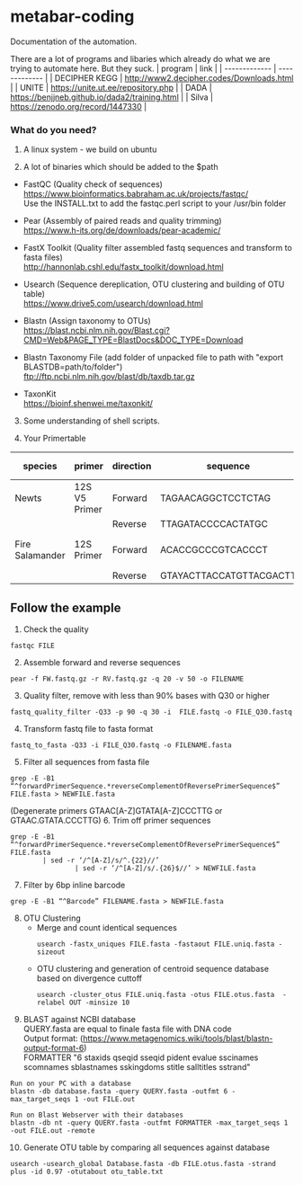 # metabar-coding
Documentation of the automation.

There are a lot of programs and libaries which already do what we are trying to automate here. 
But they suck.
| program  | link |
| ------------- | ------------- |
| DECIPHER KEGG  | http://www2.decipher.codes/Downloads.html  |
| UNITE  | https://unite.ut.ee/repository.php  |
| DADA  | https://benjjneb.github.io/dada2/training.html  |
| Silva  | https://zenodo.org/record/1447330  |
 

### What do you need?

1. A linux system - we build on ubuntu

2. A lot of binaries which should be added to the $path

  - FastQC (Quality check of sequences) <br/>
    https://www.bioinformatics.babraham.ac.uk/projects/fastqc/ </br>
    Use the INSTALL.txt to add the fastqc.perl script to your /usr/bin folder

  - Pear (Assembly of paired reads and quality trimming) <br/>
    https://www.h-its.org/de/downloads/pear-academic/

  - FastX Toolkit (Quality filter assembled fastq sequences and transform to fasta files)  <br/>
    http://hannonlab.cshl.edu/fastx_toolkit/download.html

  - Usearch (Sequence dereplication, OTU clustering and building of OTU table) <br/>
    https://www.drive5.com/usearch/download.html

  - Blastn (Assign taxonomy to OTUs) <br/>
    https://blast.ncbi.nlm.nih.gov/Blast.cgi?CMD=Web&PAGE_TYPE=BlastDocs&DOC_TYPE=Download

  - Blastn Taxonomy File (add folder of unpacked file to path with "export BLASTDB=path/to/folder")
    ftp://ftp.ncbi.nlm.nih.gov/blast/db/taxdb.tar.gz

  - TaxonKit </br>
    https://bioinf.shenwei.me/taxonkit/
   
3. Some understanding of shell scripts. 

4. Your Primertable

| species  | primer | direction | sequence | amplicon size |
| ------------- | ------------- | ------------- | ------------- | ------------- |
| Newts	| 12S V5 Primer	| Forward	| TAGAACAGGCTCCTCTAG	| Min: 73BP Max:110BP |
|  |                | Reverse	| TTAGATACCCCACTATGC |
| Fire Salamander	| 12S Primer 	| Forward	| ACACCGCCCGTCACCCT	| Mean: 51BP Max 100BPG4 |
||                            | Reverse	| GTAYACTTACCATGTTACGACTT |

## Follow the example

1. Check the quality <br/>
```
fastqc FILE
```
2. Assemble forward and reverse sequences <br/>
```
pear -f FW.fastq.gz -r RV.fastq.gz -q 20 -v 50 -o FILENAME
```
3. Quality filter, remove with less than 90% bases with Q30 or higher <br/> 
```
fastq_quality_filter -Q33 -p 90 -q 30 -i  FILE.fastq -o FILE_Q30.fastq
```
4. Transform fastq file to fasta format <br/> 
```
fastq_to_fasta -Q33 -i FILE_Q30.fastq -o FILENAME.fasta
```
5. Filter all sequences from fasta file <br/> 
```
grep -E -B1 “^forwardPrimerSequence.*reverseComplementOfReversePrimerSequence$” FILE.fasta > NEWFILE.fasta
```
 (Degenerate primers GTAAC[A-Z]GTATA[A-Z]CCCTTG or GTAAC.GTATA.CCCTTG)
6. Trim off primer sequences <br/> 
```
grep -E -B1 “^forwardPrimerSequence.*reverseComplementOfReversePrimerSequence$” FILE.fasta 
        | sed -r ‘/^[A-Z]/s/^.{22}//’ 
                | sed -r ‘/^[A-Z]/s/.{26}$//’ > NEWFILE.fasta
```
7. Filter by 6bp inline barcode <br/> 
```
grep -E -B1 “^Barcode” FILENAME.fasta > NEWFILE.fasta
```
8. OTU Clustering 
    - Merge and count identical sequences <br/> 
        ```
        usearch -fastx_uniques FILE.fasta -fastaout FILE.uniq.fasta -sizeout
        ```
    - OTU clustering and generation of centroid sequence database based on divergence cuttoff <br/> 
        ```
        usearch -cluster_otus FILE.uniq.fasta -otus FILE.otus.fasta  -relabel OUT -minsize 10
        ```
9. BLAST against NCBI database <br/>
   QUERY.fasta are equal to finale fasta file with DNA code  <br/> 
   Output format: (https://www.metagenomics.wiki/tools/blast/blastn-output-format-6) <br/>
   FORMATTER "6 staxids qseqid sseqid pident evalue sscinames scomnames sblastnames sskingdoms stitle salltitles sstrand"
```
Run on your PC with a database
blastn -db database.fasta -query QUERY.fasta -outfmt 6 -max_target_seqs 1 -out FILE.out

Run on Blast Webserver with their databases 
blastn -db nt -query QUERY.fasta -outfmt FORMATTER -max_target_seqs 1 -out FILE.out -remote
```
10. Generate OTU table by comparing all sequences against  database <br/> 
```
usearch -usearch_global Database.fasta -db FILE.otus.fasta -strand plus -id 0.97 -otutabout otu_table.txt
```



